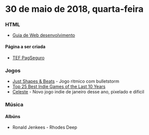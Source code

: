# 30 de maio de 2018, quarta-feira

### HTML

- [Guia de Web desenvolvimento](https://developer.mozilla.org/en-US/docs/Learn/HTML)


#### Página a ser criada

- [TEF PagSeguro](https://pagseguro.uol.com.br/para-seu-negocio/presencial/tef)

### Jogos

- [Just Shapes & Beats](https://store.steampowered.com/app/531510/Just_Shapes__Beats/) - Jogo ritmico com bulletstorm
- [Top 25 Best Indie Games of the Last 10 Years](https://www.youtube.com/watch?v=DnfPcQvJkQ4)
- [Celeste](https://store.steampowered.com/app/504230/Celeste/) - Novo jogo indie de janeiro desse ano, pixelado e dificil

### Música

#### Albúns

- Ronald Jenkees - Rhodes Deep
